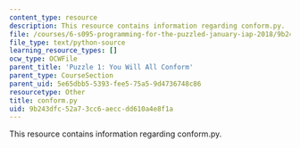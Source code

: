 ```yaml
---
content_type: resource
description: This resource contains information regarding conform.py.
file: /courses/6-s095-programming-for-the-puzzled-january-iap-2018/9b243dfc52a73cc6aeccdd610a4e8f1a_conform.py
file_type: text/python-source
learning_resource_types: []
ocw_type: OCWFile
parent_title: 'Puzzle 1: You Will All Conform'
parent_type: CourseSection
parent_uid: 5e65dbb5-5393-fee5-75a5-9d4736748c86
resourcetype: Other
title: conform.py
uid: 9b243dfc-52a7-3cc6-aecc-dd610a4e8f1a
---
```

This resource contains information regarding conform.py.

